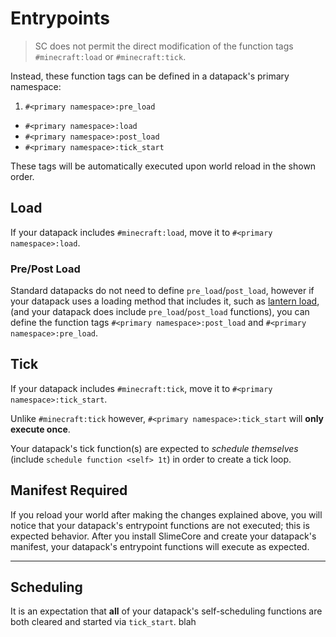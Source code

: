 # Entrypoints

> SC does not permit the direct modification of the function tags `#minecraft:load` or `#minecraft:tick`.

Instead, these function tags can be defined in a datapack's primary namespace:

1. `#<primary namespace>:pre_load`
* `#<primary namespace>:load`
* `#<primary namespace>:post_load`
* `#<primary namespace>:tick_start`

These tags will be automatically executed upon world reload in the shown order.

## Load

If your datapack includes `#minecraft:load`, move it to `#<primary namespace>:load`.

### Pre/Post Load
Standard datapacks do not need to define `pre_load`/`post_load`, however if your datapack uses a loading method that includes it, such as [lantern load](TODO), (and your datapack does include `pre_load`/`post_load` functions), you can define the function tags `#<primary namespace>:post_load` and `#<primary namespace>:pre_load`.

## Tick

If your datapack includes `#minecraft:tick`, move it to `#<primary namespace>:tick_start`.

Unlike `#minecraft:tick` however, `#<primary namespace>:tick_start` will **only execute once**.

Your datapack's tick function(s) are expected to *schedule themselves* (include `schedule function <self> 1t`) in order to create a tick loop.

## Manifest Required
If you reload your world after making the changes explained above, you will notice that your datapack's entrypoint functions are not executed; this is expected behavior. After you install SlimeCore and create your datapack's manifest, your datapack's entrypoint functions will execute as expected.

---

## Scheduling
It is an expectation that **all** of your datapack's self-scheduling functions are both cleared and started via `tick_start`. blah